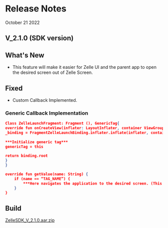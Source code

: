 # Release Notes

October 21 2022

## V_2.1.0 (SDK version)

## What's New

- This feature will make it easier for Zelle UI and the parent app to open the desired screen out of Zelle Screen.

## Fixed

- Custom Callback Implemented.

### Generic Callback Implementation

```json
Class ZelleLaunchFragment: Fragment (), GenericTag{
override fun onCreateView(inflater: LayoutInflater, container ViewGroup?, savedInstanceState: Bundle?) {
_binding = FragmentZelleLaunchBinding.inflater.inflate(inflater, container, false)
        
***Initialize generic tag***
genericTag = this
        
return binding.root
}
}

override fun getValue(name: String) { 
    if (name == “TAG_NAME”) {
        ***Here navigates the application to the desired screen. (This function will help to communicate between Zelle UI and parent app)***
    } 
} 
```

## Build

[ZelleSDK_V_2.1.0.aar.zip](https://github.com/Fiserv/zelle-turnkey-solutions/files/11576758/ZelleSDK_V_2.1.0.aar.zip)
